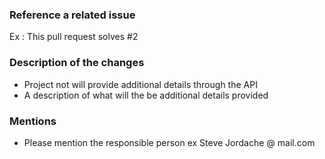 ### Reference a related issue

Ex : This pull request solves #2

### Description of the changes

- Project not will provide additional details through the API
- A description of what will the be additional details provided

### Mentions

- Please mention the responsible person ex Steve Jordache @ mail.com 
